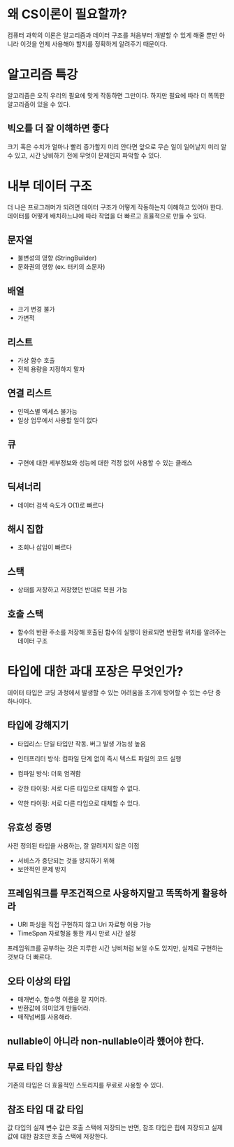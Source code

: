 # 왜 CS이론이 필요할까?
컴퓨터 과학의 이론은 알고리즘과 데이터 구조를 처음부터 개발할 수 있게 해줄 뿐만 아니라 이것을 언제 사용해야 할지를 정확하게 알려주기 때문이다.

# 알고리즘 특강
알고리즘은 오직 우리의 필요에 맞게 작동하면 그만이다. 하지만 필요에 따라 더 똑똑한 알고리즘이 있을 수 있다.


## 빅오를 더 잘 이해하면 좋다
크기 혹은 수치가 얼마나 빨리 증가할지 미리 안다면 앞으로 무슨 일이 일어날지 미리 알 수 있고, 시간 낭비하기 전에 무엇이 문제인지 파악할 수 있다.

# 내부 데이터 구조
더 나은 프로그래머가 되려면 데이터 구조가 어떻게 작동하는지 이해하고 있어야 한다. 데이터를 어떻게 배치하느냐에 따라 작업을 더 빠르고 효율적으로 만들 수 있다.

## 문자열
- 불변성의 영향 (StringBuilder)
- 문화권의 영향 (ex. 터키의 소문자)

## 배열
- 크기 변경 불가
- 가변적

## 리스트
- 가상 함수 호출
- 전체 용량을 지정하지 말자

## 연결 리스트
- 인덱스별 엑세스 불가능
- 일상 업무에서 사용할 일이 없다

## 큐
- 구현에 대한 세부정보와 성능에 대한 걱정 없이 사용할 수 있는 클래스

## 딕셔너리
- 데이터 검색 속도가 O(1)로 빠르다

## 해시 집합
- 조회나 삽입이 빠르다

## 스택
- 상태를 저장하고 저장했던 반대로 복원 가능

## 호출 스택
- 함수의 반환 주소를 저장해 호출된 함수의 실행이 완료되면 반환할 위치를 알려주는 데이터 구조

# 타입에 대한 과대 포장은 무엇인가?
데이터 타입은 코딩 과정에서 발생할 수 있는 어려움을 초기에 방어할 수 있는 수단 중 하나이다.

## 타입에 강해지기
- 타입리스: 단일 타입만 작동. 버그 발생 가능성 높음
- 인터프리터 방식: 컴파일 단계 없이 즉시 텍스트 파일의 코드 실행
- 컴파일 방식: 더욱 엄격함

- 강한 타이핑: 서로 다른 타입으로 대체할 수 없다.
- 약한 타이핑: 서로 다른 타입으로 대체할 수 있다.

## 유효성 증명
사전 정의된 타입을 사용하는, 잘 알려지지 않은 이점
- 서비스가 중단되는 것을 방지하기 위해
- 보안적인 문제 방지

## 프레임워크를 무조건적으로 사용하지말고 똑똑하게 활용하라
- URI 파싱을 직접 구현하지 않고 Uri 자료형 이용 가능
- TimeSpan 자료형을 통한 캐시 만료 시간 설정

프레임워크를 공부하는 것은 지루한 시간 낭비처럼 보일 수도 있지만, 실제로 구현하는 것보다 더 빠르다.

## 오타 이상의 타입
- 매개변수, 함수명 이름을 잘 지어라.
- 반환값에 의미있게 만들어라.
- 매직넘버를 사용해라.

## nullable이 아니라 non-nullable이라 했어야 한다.

## 무료 타입 향상
기존의 타입은 더 효율적인 스토리지를 무료로 사용할 수 있다.

## 참조 타입 대 값 타입
값 타입의 실제 변수 값은 호출 스택에 저장되는 반면, 참조 타입은 힙에 저장되고 실제 값에 대한 참조만 호출 스택에 저장한다.
